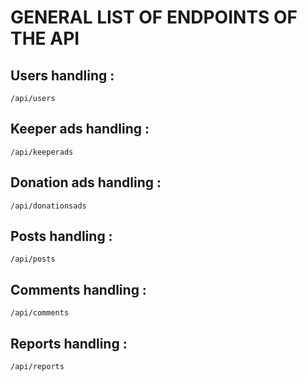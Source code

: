 # GENERAL LIST OF ENDPOINTS OF THE API

## Users handling :
`/api/users`

## Keeper ads handling :
`/api/keeperads`

## Donation ads handling :
`/api/donationsads`

## Posts handling :
`/api/posts`

## Comments handling :
`/api/comments`

## Reports handling :
`/api/reports`
